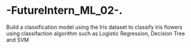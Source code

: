 # -FutureIntern_ML_02-.
Build a classification model using the Iris dataset to classify iris flowers using classifaction algorithm such as Logistic Regression, Decision Tree and SVM
